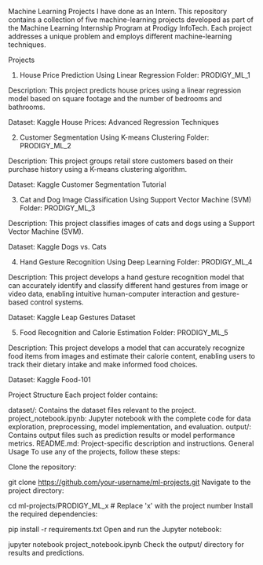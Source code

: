 Machine Learning Projects I have done as an Intern.
This repository contains a collection of five machine-learning projects developed as part of the Machine Learning Internship Program at Prodigy InfoTech. Each project addresses a unique problem and employs different machine-learning techniques.

Projects
1. House Price Prediction Using Linear Regression
Folder: PRODIGY_ML_1

Description: This project predicts house prices using a linear regression model based on square footage and the number of bedrooms and bathrooms.

Dataset: Kaggle House Prices: Advanced Regression Techniques

2. Customer Segmentation Using K-means Clustering
Folder: PRODIGY_ML_2

Description: This project groups retail store customers based on their purchase history using a K-means clustering algorithm.

Dataset: Kaggle Customer Segmentation Tutorial

3. Cat and Dog Image Classification Using Support Vector Machine (SVM)
Folder: PRODIGY_ML_3

Description: This project classifies images of cats and dogs using a Support Vector Machine (SVM).

Dataset: Kaggle Dogs vs. Cats

4. Hand Gesture Recognition Using Deep Learning
Folder: PRODIGY_ML_4

Description: This project develops a hand gesture recognition model that can accurately identify and classify different hand gestures from image or video data, enabling intuitive human-computer interaction and gesture-based control systems.

Dataset: Kaggle Leap Gestures Dataset

5. Food Recognition and Calorie Estimation
Folder: PRODIGY_ML_5

Description: This project develops a model that can accurately recognize food items from images and estimate their calorie content, enabling users to track their dietary intake and make informed food choices.

Dataset: Kaggle Food-101

Project Structure
Each project folder contains:

dataset/: Contains the dataset files relevant to the project.
project_notebook.ipynb: Jupyter notebook with the complete code for data exploration, preprocessing, model implementation, and evaluation.
output/: Contains output files such as prediction results or model performance metrics.
README.md: Project-specific description and instructions.
General Usage
To use any of the projects, follow these steps:

Clone the repository:

git clone https://github.com/your-username/ml-projects.git
Navigate to the project directory:


cd ml-projects/PRODIGY_ML_x  # Replace 'x' with the project number
Install the required dependencies:


pip install -r requirements.txt
Open and run the Jupyter notebook:


jupyter notebook project_notebook.ipynb
Check the output/ directory for results and predictions.
